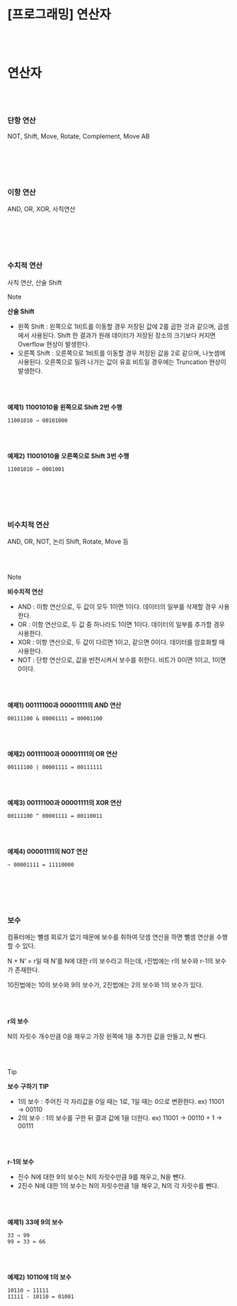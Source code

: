 # [프로그래밍] 연산자

<br><br>

# **연산자**

<br><br>

### **단항 연산**
NOT, Shift, Move, Rotate, Complement, Move AB

<br><br>
<br><br>

### **이항 연산**
AND, OR, XOR, 사칙연산

<br><br>
<br><br>

### **수치적 연산**

사칙 연산, 산술 Shift

>[!note]
> **산술 Shift**
> 
> - 왼쪽 Shift : 왼쪽으로 1비트를 이동할 경우 저장된 값에 2를 곱한 것과 같으며, 곱셈에서 사용된다. Shift 한 결과가 원래 데이터가 저장된 장소의 크기보다 커지면 Overflow 현상이 발생한다.
> - 오른쪽 Shift : 오른쪽으로 1비트를 이동할 경우 저장된 값을 2로 같으며, 나눗셈에 사용된다. 오른쪽으로 밀려 나가는 값이 유효 비트일 경우에는 Truncation 현상이 발생한다.

<br><br>

**예제1) 11001010을 왼쪽으로 Shift 2번 수행**

    11001010 → 00101000

<br><br>

**예제2) 11001010을 오른쪽으로 Shift 3번 수행**

    11001010 → 0001001

<br><br>
<br><br>

### **비수치적 연산**

AND, OR, NOT, 논리 Shift, Rotate, Move 등

<br><br>

>[!note]
> **비수치적 연산**
> 
> - AND : 이항 연산으로, 두 값이 모두 1이면 1이다. 데이터의 일부를 삭제할 경우 사용한다.
> - OR : 이항 연산으로, 두 값 중 하나라도 1이면 1이다. 데이터의 일부를 추가할 경우 사용한다.
> - XOR : 이항 연산으로, 두 값이 다르면 1이고, 같으면 0이다. 데이터를 암호화할 때 사용한다.
> - NOT : 단항 연산으로, 값을 반전시켜서 보수를 취한다. 비트가 0이면 1이고, 1이면 0이다.

<br><br>

**예제1) 00111100과 00001111의 AND 연산**

    00111100 & 00001111 = 00001100

<br><br>

**예제2) 00111100과 00001111의 OR 연산**

    00111100 | 00001111 = 00111111

<br><br>

**예제3) 00111100과 00001111의 XOR 연산**

    00111100 ^ 00001111 = 00110011

<br><br>

**예제4) 00001111의 NOT 연산**

    ~ 00001111 = 11110000

<br><br>
<br><br>

### **보수**

컴퓨터에는 뺄셈 회로가 없기 때문에 보수를 취하여 덧셈 연산을 하면 뺄셈 연산을 수행할 수 있다.

N + N‘ = r일 때 N’를 N에 대한 r의 보수라고 하는데, r진법에는 r의 보수와 r-1의 보수가 존재한다.

10진법에는 10의 보수와 9의 보수가, 2진법에는 2의 보수와 1의 보수가 있다.

<br><br>

**r의 보수**

N의 자릿수 개수만큼 0을 채우고 가장 왼쪽에 1을 추가한 값을 만들고, N 뺀다.

<br><br>

>[!tip]
> **보수 구하기 TIP**
> 
> - 1의 보수 : 주어진 각 자리값을 0일 때는 1로, 1일 때는 0으로 변환한다. ex) 11001 → 00110
> - 2의 보수 : 1의 보수를 구한 뒤 결과 값에 1을 더한다. ex) 11001 → 00110 + 1 → 00111

<br><br>

**r-1의 보수**

- 진수 N에 대한 9의 보수는 N의 자릿수만큼 9를 채우고, N을 뺀다.
- 2진수 N에 대한 1의 보수는 N의 자릿수만큼 1을 채우고, N의 각 자릿수를 뺀다.

<br><br>

**예제1) 33에 9의 보수**

    33 → 99
    99 = 33 = 66

<br><br>

**예제2) 10110에 1의 보수**

    10110 → 11111
    11111 - 10110 = 01001
